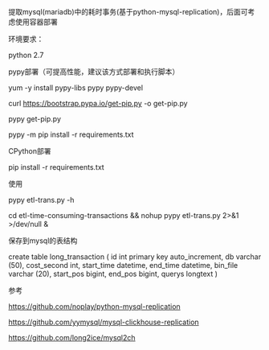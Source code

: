 提取mysql(mariadb)中的耗时事务(基于python-mysql-replication)，后面可考虑使用容器部署


环境要求：

python 2.7


pypy部署（可提高性能，建议该方式部署和执行脚本）

yum -y install pypy-libs pypy pypy-devel

curl https://bootstrap.pypa.io/get-pip.py -o get-pip.py

pypy get-pip.py

pypy -m pip install -r requirements.txt


CPython部署

pip install -r requirements.txt


使用

pypy etl-trans.py -h

cd etl-time-consuming-transactions && nohup pypy etl-trans.py 2>&1 >/dev/null &

保存到mysql的表结构

create table long_transaction (
  id int primary key auto_increment, db varchar (50), cost_second int, start_time datetime, end_time datetime, bin_file varchar (20), start_pos bigint, end_pos bigint, querys longtext
)

参考

https://github.com/noplay/python-mysql-replication

https://github.com/yymysql/mysql-clickhouse-replication

https://github.com/long2ice/mysql2ch
